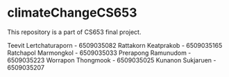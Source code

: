 # climateChangeCS653
This repository is a part of CS653 final project.

Teevit Lertchaturaporn - 6509035082
Rattakorn Keatprakob - 6509035165
Ratchapol Marmongkol - 6509035033
Prerapong Ramunudom - 6509035223
Worrapon Thongmook - 6509035025
Kunanon Sukjaruen - 6509035207
